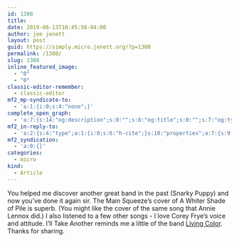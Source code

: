 ```yaml
---
id: 1308
title: 
date: 2019-06-13T10:45:58-04:00
author: joe jenett
layout: post
guid: https://simply.micro.jenett.org/?p=1308
permalink: /1308/
slug: 1308
inline_featured_image:
  - "0"
  - "0"
classic-editor-remember:
  - classic-editor
mf2_mp-syndicate-to:
  - 'a:1:{i:0;s:4:"none";}'
complete_open_graph:
  - 'a:7:{s:14:"og:description";s:0:"";s:8:"og:title";s:0:"";s:7:"og:type";s:0:"";s:12:"twitter:card";s:7:"summary";s:15:"twitter:creator";s:0:"";s:19:"twitter:description";s:0:"";s:8:"og:image";s:0:"";}'
mf2_in-reply-to:
  - 'a:2:{s:4:"type";a:1:{i:0;s:6:"h-cite";}s:10:"properties";a:7:{s:9:"published";a:1:{i:0;s:25:"2019-06-11T02:56:30+00:00";}s:7:"updated";a:1:{i:0;s:25:"2019-06-11T02:56:30+00:00";}s:7:"summary";a:1:{i:0;s:120:"One of the bands I am happy to have recently discovered is The Main Squeeze – a funk and rock band, based in the US...";}s:4:"name";a:1:{i:0;s:16:"The Main Squeeze";}s:3:"url";a:1:{i:0;s:62:"https://justgoodmusic.philpin.com/2019/06/11/the-main-squeeze/";}s:8:"featured";a:1:{i:0;s:129:"https://i1.wp.com/justgoodmusic.philpin.com/wp-content/uploads/2019/06/Screen-Shot-2019-06-10-at-21.53.12.png?fit=668%2C670&ssl=1";}s:6:"author";a:2:{s:4:"type";a:1:{i:0;s:6:"h-card";}s:10:"properties";a:3:{s:4:"name";a:1:{i:0;s:23:"Jacob (Just Good Music)";}s:3:"url";a:1:{i:0;s:47:"https://justgoodmusic.philpin.com/author/jacob/";}s:5:"photo";a:1:{i:0;s:161:"https://secure.gravatar.com/avatar/24ceb83d1a24583eafe661a32a3fffad?s=40&d=https://justgoodmusic.philpin.com/wp-content/plugins/semantic-linkbacks/img/mm.jpg&r=g";}}}}}'
mf2_syndication:
  - 'a:0:{}'
categories:
  - micro
kind:
  - Article
---
```

You helped me discover another great band in the past (Snarky Puppy) and now you’ve done it again sir. The Main Squeeze’s cover of A Whiter Shade of Pile is superb. (You might like the cover of the same song that Annie Lennox did.) I also listened to a few other songs - I love Corey Frye’s voice and attitude. I’ll Take Another reminds me a little of the band [Living Color](https://en.wikipedia.org/wiki/Living_Colour). Thanks for sharing.